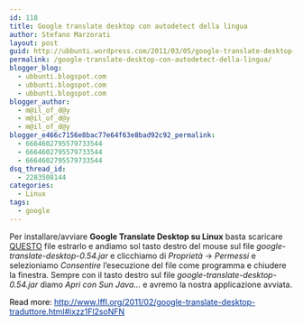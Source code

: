 ```yaml
---
id: 118
title: Google translate desktop con autodetect della lingua
author: Stefano Marzorati
layout: post
guid: http://ubbunti.wordpress.com/2011/03/05/google-translate-desktop-con-autodetect-della-lingua
permalink: /google-translate-desktop-con-autodetect-della-lingua/
blogger_blog:
  - ubbunti.blogspot.com
  - ubbunti.blogspot.com
  - ubbunti.blogspot.com
blogger_author:
  - m@il_of_d@y
  - m@il_of_d@y
  - m@il_of_d@y
blogger_e466c7156e8bac77e64f63e8bad92c92_permalink:
  - 6664602795579733544
  - 6664602795579733544
  - 6664602795579733544
dsq_thread_id:
  - 2283508144
categories:
  - Linux
tags:
  - google
---
```

Per installare/avviare **Google Translate Desktop su Linux** basta scaricare [QUESTO][1] file estrarlo e andiamo sol tasto destro del mouse sul file *google-translate-desktop-0.54.jar* e clicchiamo di *Proprietà* -> *Permessi* e selezioniamo *Consentire* l&#8217;esecuzione del file come programma e chiudere la finestra. Sempre con il tasto destro sul file *google-translate-desktop-0.54.jar* diamo *Apri con Sun Java&#8230;* e avremo la nostra applicazione avviata.

<div style="overflow:hidden;color:#000000;background-color:transparent;text-align:left;text-decoration:none;border:medium none;">
  Read more: <a style="color:#003399;" href="http://www.lffl.org/2011/02/google-translate-desktop-traduttore.html#ixzz1Fl2soNFN">http://www.lffl.org/2011/02/google-translate-desktop-traduttore.html#ixzz1Fl2soNFN</a>
</div>

 [1]: http://code.google.com/p/google-translate-desktop/downloads/detail?name=google-translate-desktop-0.54.zip&can=2&q=